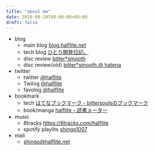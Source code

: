 ```yaml
---
title: "about me"
date: 2018-08-10T00:00:00+09:00
draft: false
---
```


- blog
    - main blog [blog.halflite.net](http://blog.halflite.net/ "blog.halflite.net")
    - tech blog [ひとり開発日記。](http://tech.halflite.net/ "ひとり開発日記。")
    - disc review [bitter*smooth](https://bittersmooth.halflite.net/ "bitter*smooth")
    - disc review(old) [bitter*smooth @ hatena](http://d.hatena.ne.jp/halflite/ "bitter*smooth @ hatena")
- twitter
    - twitter [@halflite](https://twitter.com/halflite "@halflite")
    - Twilog [@halflite](https://twilog.org/halflite "@halflite")
    - favolog [@halflite](https://favolog.org/halflite "@halflite")
- bookmark
    - tech [はてなブックマーク - bittersoulsのブックマーク](http://b.hatena.ne.jp/bittersouls/ "はてなブックマーク - bittersoulsのブックマーク")
    - book/manga [halflite - 読書メーター](https://bookmeter.com/users/341894 "halflite - 読書メーター")
- music
    - 8tracks https://8tracks.com/halflite
    - spotify playlits [shingo1007](https://open.spotify.com/user/94adu4wv5h59ykv64hed3sl7m "shingo1007")
- mail
    - [shingo@halflite.net](<mailto:shingo@halflite.net>)